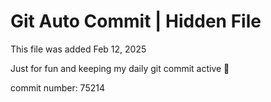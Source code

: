 # Git Auto Commit | Hidden File

This file was added Feb 12, 2025

Just for fun and keeping my daily git commit active 🤪

commit number: 75214
